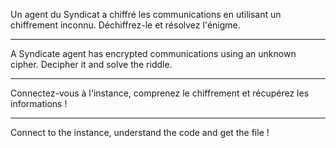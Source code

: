 Un agent du Syndicat a chiffré les communications en utilisant un chiffrement inconnu. Déchiffrez-le et résolvez l'énigme.

--------------------------------

A Syndicate agent has encrypted communications using an unknown cipher. Decipher it and solve the riddle.

--------------------------------

Connectez-vous à l'instance, comprenez le chiffrement et récupérez les informations !

--------------------------------

Connect to the instance, understand the code and get the file !

